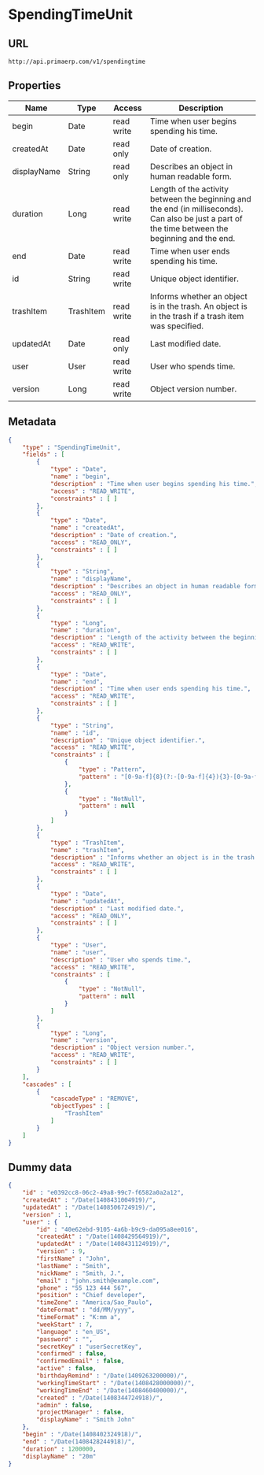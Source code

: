 SpendingTimeUnit
==

## URL

	http://api.primaerp.com/v1/spendingtime

## Properties

| Name        | Type      | Access     | Description                                                                                                                                        |
|-------------|-----------|------------|----------------------------------------------------------------------------------------------------------------------------------------------------|
| begin       | Date      | read write | Time when user begins spending his time.                                                                                                           |
| createdAt   | Date      | read only  | Date of creation.                                                                                                                                  |
| displayName | String    | read only  | Describes an object in human readable form.                                                                                                        |
| duration    | Long      | read write | Length of the activity between the beginning and the end (in milliseconds). Can also be just a part of the time between the beginning and the end. |
| end         | Date      | read write | Time when user ends spending his time.                                                                                                             |
| id          | String    | read write | Unique object identifier.                                                                                                                          |
| trashItem   | TrashItem | read write | Informs whether an object is in the trash. An object is in the trash if a trash item was specified.                                                |
| updatedAt   | Date      | read only  | Last modified date.                                                                                                                                |
| user        | User      | read write | User who spends time.                                                                                                                              |
| version     | Long      | read write | Object version number.                                                                                                                             |

## Metadata

```JSON
{
	"type" : "SpendingTimeUnit",
	"fields" : [
		{
			"type" : "Date",
			"name" : "begin",
			"description" : "Time when user begins spending his time.",
			"access" : "READ_WRITE",
			"constraints" : [ ]
		},
		{
			"type" : "Date",
			"name" : "createdAt",
			"description" : "Date of creation.",
			"access" : "READ_ONLY",
			"constraints" : [ ]
		},
		{
			"type" : "String",
			"name" : "displayName",
			"description" : "Describes an object in human readable form.",
			"access" : "READ_ONLY",
			"constraints" : [ ]
		},
		{
			"type" : "Long",
			"name" : "duration",
			"description" : "Length of the activity between the beginning and the end (in milliseconds). Can also be just a part of the time between the beginning and the end.",
			"access" : "READ_WRITE",
			"constraints" : [ ]
		},
		{
			"type" : "Date",
			"name" : "end",
			"description" : "Time when user ends spending his time.",
			"access" : "READ_WRITE",
			"constraints" : [ ]
		},
		{
			"type" : "String",
			"name" : "id",
			"description" : "Unique object identifier.",
			"access" : "READ_WRITE",
			"constraints" : [
				{
					"type" : "Pattern",
					"pattern" : "[0-9a-f]{8}(?:-[0-9a-f]{4}){3}-[0-9a-f]{12}"
				},
				{
					"type" : "NotNull",
					"pattern" : null
				}
			]
		},
		{
			"type" : "TrashItem",
			"name" : "trashItem",
			"description" : "Informs whether an object is in the trash. An object is in the trash if a trash item was specified.",
			"access" : "READ_WRITE",
			"constraints" : [ ]
		},
		{
			"type" : "Date",
			"name" : "updatedAt",
			"description" : "Last modified date.",
			"access" : "READ_ONLY",
			"constraints" : [ ]
		},
		{
			"type" : "User",
			"name" : "user",
			"description" : "User who spends time.",
			"access" : "READ_WRITE",
			"constraints" : [
				{
					"type" : "NotNull",
					"pattern" : null
				}
			]
		},
		{
			"type" : "Long",
			"name" : "version",
			"description" : "Object version number.",
			"access" : "READ_WRITE",
			"constraints" : [ ]
		}
	],
	"cascades" : [
		{
			"cascadeType" : "REMOVE",
			"objectTypes" : [
				"TrashItem"
			]
		}
	]
}
```

## Dummy data

```JSON
{
	"id" : "e0392cc8-06c2-49a8-99c7-f6582a0a2a12",
	"createdAt" : "/Date(1408431004919)/",
	"updatedAt" : "/Date(1408506724919)/",
	"version" : 1,
	"user" : {
		"id" : "40e62ebd-9105-4a6b-b9c9-da095a8ee016",
		"createdAt" : "/Date(1408429564919)/",
		"updatedAt" : "/Date(1408431124919)/",
		"version" : 9,
		"firstName" : "John",
		"lastName" : "Smith",
		"nickName" : "Smith, J.",
		"email" : "john.smith@example.com",
		"phone" : "55 123 444 567",
		"position" : "Chief developer",
		"timeZone" : "America/Sao_Paulo",
		"dateFormat" : "dd/MM/yyyy",
		"timeFormat" : "K:mm a",
		"weekStart" : 7,
		"language" : "en_US",
		"password" : "",
		"secretKey" : "userSecretKey",
		"confirmed" : false,
		"confirmedEmail" : false,
		"active" : false,
		"birthdayRemind" : "/Date(1409263200000)/",
		"workingTimeStart" : "/Date(1408428000000)/",
		"workingTimeEnd" : "/Date(1408460400000)/",
		"created" : "/Date(1408344724918)/",
		"admin" : false,
		"projectManager" : false,
		"displayName" : "Smith John"
	},
	"begin" : "/Date(1408402324918)/",
	"end" : "/Date(1408428244918)/",
	"duration" : 1200000,
	"displayName" : "20m"
}
```
